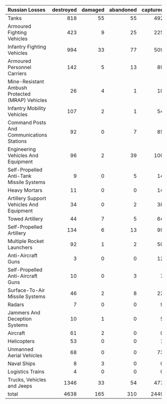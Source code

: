 | Russian Losses                                   |   destroyed |   damaged |   abandoned |   captured |   total |
|:-------------------------------------------------|------------:|----------:|------------:|-----------:|--------:|
| Tanks                                            |         818 |        55 |          55 |        492 |    1420 |
| Armoured Fighting Vehicles                       |         423 |         9 |          25 |        225 |     682 |
| Infantry Fighting Vehicles                       |         994 |        33 |          77 |        509 |    1613 |
| Armoured Personnel Carriers                      |         142 |         5 |          13 |         89 |     249 |
| Mine-Resistant Ambush Protected  (MRAP) Vehicles |          26 |         4 |           1 |         10 |      41 |
| Infantry Mobility Vehicles                       |         107 |         2 |           1 |         54 |     164 |
| Command Posts And Communications Stations        |          92 |         0 |           7 |         85 |     184 |
| Engineering Vehicles And Equipment               |          96 |         2 |          39 |        100 |     237 |
| Self-Propelled Anti-Tank Missile Systems         |           9 |         0 |           5 |         14 |      28 |
| Heavy Mortars                                    |          11 |         0 |           0 |         14 |      25 |
| Artillery Support Vehicles And Equipment         |          34 |         0 |           2 |         38 |      74 |
| Towed Artillery                                  |          44 |         7 |           5 |         64 |     120 |
| Self-Propelled Artillery                         |         134 |         6 |          13 |         99 |     252 |
| Multiple Rocket Launchers                        |          92 |         1 |           2 |         50 |     145 |
| Anti-Aircraft Guns                               |           3 |         0 |           0 |         12 |      15 |
| Self-Propelled Anti-Aircraft Guns                |          10 |         0 |           3 |          7 |      20 |
| Surface-To-Air Missile Systems                   |          46 |         2 |           8 |         22 |      78 |
| Radars                                           |           7 |         0 |           0 |          9 |      16 |
| Jammers And Deception Systems                    |          10 |         1 |           0 |          5 |      16 |
| Aircraft                                         |          61 |         2 |           0 |          0 |      63 |
| Helicopters                                      |          53 |         0 |           0 |          1 |      54 |
| Unmanned Aerial Vehicles                         |          68 |         0 |           0 |         73 |     141 |
| Naval Ships                                      |           8 |         3 |           0 |          0 |      11 |
| Logistics Trains                                 |           4 |         0 |           0 |          0 |       4 |
| Trucks, Vehicles and Jeeps                       |        1346 |        33 |          54 |        477 |    1910 |
| total                                            |        4638 |       165 |         310 |       2449 |    7562 |